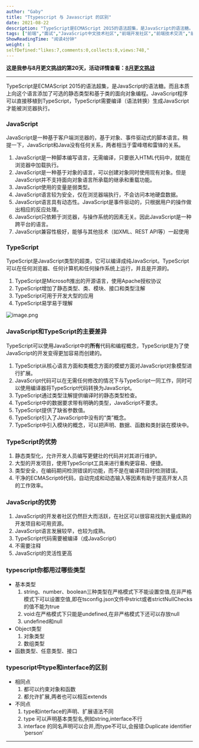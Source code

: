 ```yaml
---
author: "Gaby"
title: "Ttypescript 与 Javascript 的区别"
date: 2021-08-22
description: "TypeScript是ECMAScript 2015的语法超集，是JavaScript的语法糖。而且本质上向这个语言添加了可选的静态类型和基于类的面向对象编程。"
tags: ["前端","面试","JavaScript中文技术社区","前端开发社区","前端技术交流","前端框架教程","JavaScript 学习资源","CSS 技巧与最佳实践","HTML5 最新动态","前端工程师职业发展","开源前端项目","前端技术趋势"]
ShowReadingTime: "阅读4分钟"
weight: 1
selfDefined:"likes:7,comments:0,collects:8,views:748,"
---
```

**这是我参与8月更文挑战的第20天，活动详情查看：[8月更文挑战](https://juejin.cn/post/6987962113788493831 "https://juejin.cn/post/6987962113788493831")**

* * *

TypeScript是ECMAScript 2015的语法超集，是JavaScript的语法糖。而且本质上向这个语言添加了可选的静态类型和基于类的面向对象编程。JavaScript程序可以直接移植到TypeScript，TypeScript需要编译（语法转换）生成JavaScript才能被浏览器执行。

### JavaScript

JavaScript是一种基于客户端浏览器的，基于对象、事件驱动式的脚本语言。稍提一下，JavaScript和Java没有任何关系，两者相当于雷峰塔和雷锋的关系。

1.  JavaScript是一种脚本编写语言，无需编译，只要嵌入HTML代码中，就能在浏览器中加载执行。
2.  JavaScript是一种基于对象的语言，可以创建对象同时使用现有对象。但是JavaScript并不支持面向对象语言所承载的继承和重载功能。
3.  JavaScript使用的变量是弱类型。
4.  JavaScript语言较为安全，仅在浏览器端执行，不会访问本地硬盘数据。
5.  JavaScript语言具有动态性。JavaScript是事件驱动的，只根据用户的操作做出相应的反应处理。
6.  JavaScript只依赖于浏览器，与操作系统的因素无关。因此JavaScript是一种跨平台的语言。
7.  JavaScript兼容性极好，能够与其他技术（如XML、REST API等）一起使用

### TypeScript

TypeScript是JavaScript类型的超类，它可以编译成纯JavaScript。TypeScript可以在任何浏览器、任何计算机和任何操作系统上运行，并且是开源的。

1.  TypeScript是Microsoft推出的开源语言，使用Apache授权协议
2.  TypeScript增加了静态类型、类、模块、接口和类型注解
3.  TypeScript可用于开发大型的应用
4.  TypeScript易学易于理解

![image.png](/images/jueJin/442a19436c26454.png)

### JavaScript和TypeScript的主要差异

TypeScript可以使用JavaScript中的**所有**代码和编程概念，TypeScript是为了使JavaScript的开发变得更加容易而创建的。

1.  TypeScript从核心语言方面和类概念方面的模塑方面对JavaScript对象模型进行扩展。
2.  JavaScript代码可以在无需任何修改的情况下与TypeScript一同工作，同时可以使用编译器将TypeScript代码转换为JavaScript。
3.  TypeScript通过类型注解提供编译时的静态类型检查。
4.  TypeScript中的数据要求带有明确的类型，JavaScript不要求。
5.  TypeScript提供了缺省参数值。
6.  TypeScript引入了JavaScript中没有的“类”概念。
7.  TypeScript中引入模块的概念，可以把声明、数据、函数和类封装在模块中。

### TypeScript的优势

1.  静态类型化，允许开发人员编写更健壮的代码并对其进行维护。
2.  大型的开发项目，使用TypeScript工具来进行重构更容易、便捷。
3.  类型安全，在编码期间检测错误的功能，而不是在编译项目时检测错误。
4.  干净的ECMAScript6代码，自动完成和动态输入等因素有助于提高开发人员的工作效率。

### JavaScript的优势

1.  JavaScript的开发者社区仍然巨大而活跃，在社区可以很容易找到大量成熟的开发项目和可用资源。
2.  JavaScript语言发展较早，也较为成熟。
3.  TypeScript代码需要被编译（成JavaScript）
4.  不需要注释
5.  JavaScript的灵活性更高

### typescript你都用过哪些类型

*   基本类型
    1.  string、number、boolean三种类型在严格模式下不能设置空值,在非严格模式下可以设置空值,即在tsconfig.json文件中strict或者strictNullChecks的值不能为true
    2.  void:在严格模式下只能是undefined,在非严格模式下还可以存放null
    3.  undefined和null
*   Object类型
    1.  对象类型
    2.  数组类型
*   函数类型、任意类型、接口

### typescript中type和interface的区别

*   相同点
    1.  都可以约束对象和函数
    2.  都允许扩展,两者也可以相互extends
*   不同点
    1.  type和interface的声明、扩展语法不同
    2.  type 可以声明基本类型名,例如string,interface不行
    3.  interface 的同名声明可以合并,而type不可以,会报错:Duplicate identifier ‘person’

* * *